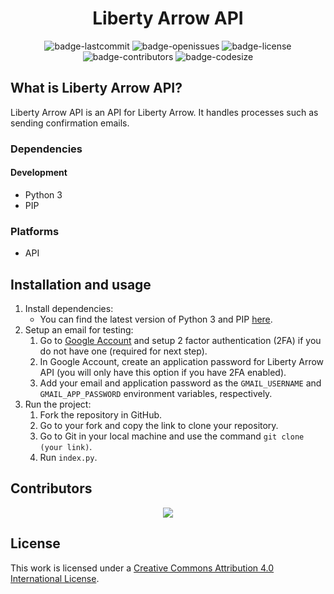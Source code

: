 <h1 align="center">Liberty Arrow API</h1>

<p align="center">
  <img alt="badge-lastcommit" src="https://img.shields.io/github/last-commit/GaryHilares/Liberty-Arrow-API?style=for-the-badge">
  <img alt="badge-openissues" src="https://img.shields.io/github/issues-raw/GaryHilares/Liberty-Arrow-API?style=for-the-badge">
  <img alt="badge-license" src="https://img.shields.io/github/license/GaryHilares/Liberty-Arrow-API?style=for-the-badge">
  <img alt="badge-contributors" src="https://img.shields.io/github/contributors/GaryHilares/Liberty-Arrow-API?style=for-the-badge">
  <img alt="badge-codesize" src="https://img.shields.io/github/languages/code-size/GaryHilares/Liberty-Arrow-API?style=for-the-badge">
</p>

## What is Liberty Arrow API?
Liberty Arrow API is an API for Liberty Arrow. It handles processes such as sending confirmation emails.

### Dependencies
#### Development
- Python 3
- PIP

### Platforms
- API

## Installation and usage
1. Install dependencies:
    - You can find the latest version of Python 3 and PIP [here](https://www.python.org/downloads/).
2. Setup an email for testing:
    1. Go to [Google Account](https://myaccount.google.com/) and setup 2 factor authentication (2FA) if you do not have one (required for next step).
    2. In Google Account, create an application password for Liberty Arrow API (you will only have this option if you have 2FA enabled).
    3. Add your email and application password as the `GMAIL_USERNAME` and `GMAIL_APP_PASSWORD` environment variables, respectively.
3. Run the project:
    1. Fork the repository in GitHub.
    2. Go to your fork and copy the link to clone your repository.
    3. Go to Git in your local machine and use the command `git clone (your link)`.
    4. Run `index.py`.


## Contributors
<p align="center"><a href="https://github.com/GaryHilares/Liberty-Arrow-API/graphs/contributors"><img src="https://contrib.rocks/image?repo=GaryHilares/Liberty-Arrow-API"></a></p>


## License
This work is licensed under a [Creative Commons Attribution 4.0 International License](https://github.com/GaryHilares/Liberty-Arrow-API/blob/main/LICENSE).
